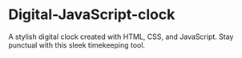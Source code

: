 # Digital-JavaScript-clock
A stylish digital clock created with HTML, CSS, and JavaScript. Stay punctual with this sleek timekeeping tool.
